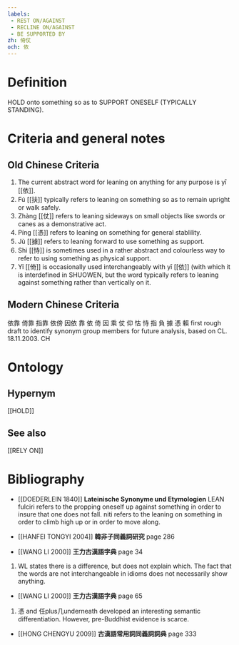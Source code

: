 ```yaml
---
labels: 
 - REST ON/AGAINST
 - RECLINE ON/AGAINST
 - BE SUPPORTED BY
zh: 倚仗
och: 依
---
```


# Definition
HOLD onto something so as to SUPPORT ONESELF (TYPICALLY STANDING).
# Criteria and general notes
## Old Chinese Criteria
1. The current abstract word for leaning on anything for any purpose is yī [[依]].
2. Fú [[扶]] typically refers to leaning on something so as to remain upright or walk safely.
3. Zhàng [[仗]] refers to leaning sideways on small objects like swords or canes as a demonstrative act.
4. Píng [[憑]] refers to leaning on something for general stablility.
5. Jù [[據]] refers to leaning forward to use something as support.
6. Shì [[恃]] is sometimes used in a rather abstract and colourless way to refer to using something as physical support.
7. Yǐ [[倚]] is occasionally used interchangeably with yī [[依]] (with which it is interdefined in SHUOWEN, but the word typically refers to leaning against something rather than vertically on it.
## Modern Chinese Criteria
依靠
倚靠
指靠
依傍
因依
靠
依
倚
因
乘
仗
仰
怙
恃
指
負
據
憑
賴
first rough draft to identify synonym group members for future analysis, based on CL. 18.11.2003. CH
# Ontology

## Hypernym
[[HOLD]]
## See also
[[RELY ON]]
# Bibliography
- [[DOEDERLEIN 1840]]
**Lateinische Synonyme und Etymologien** 
LEAN
fulciri refers to the propping oneself up against something in order to insure that one does not fall.
niti refers to the leaning on something in order to climb high up or in order to move along.
- [[HANFEI TONGYI 2004]]
**韓非子同義詞研究** page 286

- [[WANG LI 2000]]
**王力古漢語字典** page 34
1. WL states there is a difference, but does not explain which.  The fact that the words are not interchangeable in idioms does not necessarily show anything.
- [[WANG LI 2000]]
**王力古漢語字典** page 65
1. 憑 and 任plus几underneath developed an interesting semantic differentiation.  However, pre-Buddhist evidence is scarce.
- [[HONG CHENGYU 2009]]
**古漢語常用詞同義詞詞典** page 333
